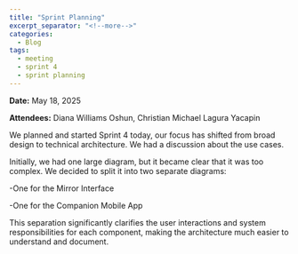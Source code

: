 ```yaml
---
title: "Sprint Planning"
excerpt_separator: "<!--more-->"
categories:
  - Blog
tags:
  - meeting
  - sprint 4
  - sprint planning
---
```


**Date:** May 18, 2025
<!--more-->
**Attendees:** Diana Williams Oshun, Christian Michael Lagura Yacapin
<!--more-->
We planned and started Sprint 4 today, our focus has shifted from broad design to technical architecture. We had a discussion about the use cases.

Initially, we had one large diagram, but it became clear that it was too complex. We decided to split it into two separate diagrams:

-One for the Mirror Interface

-One for the Companion Mobile App

This separation significantly clarifies the user interactions and system responsibilities for each component, making the architecture much easier to understand and document.